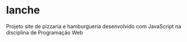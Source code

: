 # lanche
Projeto site de pizzaria e hamburgueria desenvolvido com JavaScript na disciplina de Programação Web

